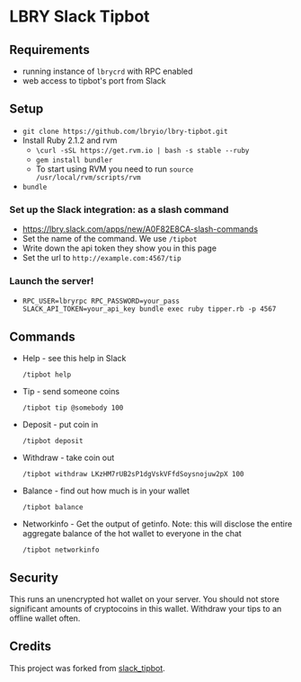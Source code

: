 # LBRY Slack Tipbot

## Requirements

- running instance of `lbrycrd` with RPC enabled
- web access to tipbot's port from Slack



## Setup

* `git clone https://github.com/lbryio/lbry-tipbot.git`
* Install Ruby 2.1.2 and rvm
  * `\curl -sSL https://get.rvm.io | bash -s stable --ruby`
  * `gem install bundler`
  * To start using RVM you need to run `source /usr/local/rvm/scripts/rvm`
* `bundle`

### Set up the Slack integration: as a slash command

* https://lbry.slack.com/apps/new/A0F82E8CA-slash-commands
* Set the name of the command. We use `/tipbot`
* Write down the api token they show you in this page
* Set the url to `http://example.com:4567/tip`

### Launch the server!

* `RPC_USER=lbryrpc RPC_PASSWORD=your_pass SLACK_API_TOKEN=your_api_key bundle exec ruby tipper.rb -p 4567`



## Commands

* Help - see this help in Slack

  `/tipbot help`

* Tip - send someone coins

  `/tipbot tip @somebody 100`

* Deposit - put coin in

  `/tipbot deposit`

* Withdraw - take coin out

  `/tipbot withdraw LKzHM7rUB2sP1dgVskVFfdSoysnojuw2pX 100`

* Balance - find out how much is in your wallet

  `/tipbot balance`

* Networkinfo - Get the output of getinfo.  Note:  this will disclose the entire aggregate balance of the hot wallet to everyone in the chat

  `/tipbot networkinfo`



## Security

This runs an unencrypted hot wallet on your server. You should not store significant amounts of cryptocoins in this wallet. Withdraw your tips to an offline wallet often.

## Credits

This project was forked from [slack_tipbot](https://github.com/blocktech/slack_tipbot).
